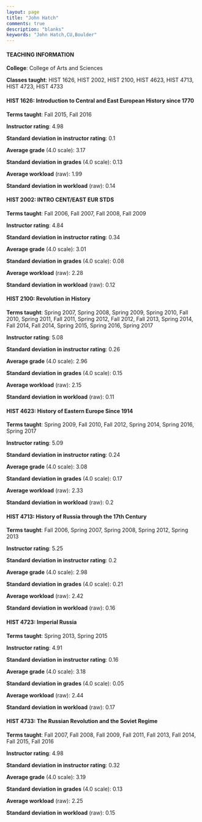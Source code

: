 ```yaml
---
layout: page
title: "John Hatch" 
comments: true
description: "blanks"
keywords: "John Hatch,CU,Boulder"
---
```

<head>
<script src="https://ajax.googleapis.com/ajax/libs/jquery/2.1.3/jquery.min.js"></script>
<script src="https://dl.dropboxusercontent.com/s/pc42nxpaw1ea4o9/highcharts.js?dl=0"></script>
<!-- <script src="../assets/js/highcharts.js"></script> -->
<style type="text/css">@font-face {
	font-family: "Bebas Neue";
	src: url(https://www.filehosting.org/file/details/544349/BebasNeue Regular.otf) format("opentype");
	}
	h1.Bebas { 
		font-family: "Bebas Neue", Verdana, Tahoma;
	}
</style>
</head>
	   
#### TEACHING INFORMATION

**College**: College of Arts and Sciences

**Classes taught**: HIST 1626, HIST 2002, HIST 2100, HIST 4623, HIST 4713, HIST 4723, HIST 4733

#### HIST 1626: Introduction to Central and East European History since 1770

**Terms taught**: Fall 2015, Fall 2016

**Instructor rating**: 4.98

**Standard deviation in instructor rating**: 0.1

**Average grade** (4.0 scale): 3.17

**Standard deviation in grades** (4.0 scale): 0.13

**Average workload** (raw): 1.99

**Standard deviation in workload** (raw): 0.14

#### HIST 2002: INTRO CENT/EAST EUR STDS

**Terms taught**: Fall 2006, Fall 2007, Fall 2008, Fall 2009

**Instructor rating**: 4.84

**Standard deviation in instructor rating**: 0.34

**Average grade** (4.0 scale): 3.01

**Standard deviation in grades** (4.0 scale): 0.08

**Average workload** (raw): 2.28

**Standard deviation in workload** (raw): 0.12

#### HIST 2100: Revolution in History

**Terms taught**: Spring 2007, Spring 2008, Spring 2009, Spring 2010, Fall 2010, Spring 2011, Fall 2011, Spring 2012, Fall 2012, Fall 2013, Spring 2014, Fall 2014, Fall 2014, Spring 2015, Spring 2016, Spring 2017

**Instructor rating**: 5.08

**Standard deviation in instructor rating**: 0.26

**Average grade** (4.0 scale): 2.96

**Standard deviation in grades** (4.0 scale): 0.15

**Average workload** (raw): 2.15

**Standard deviation in workload** (raw): 0.11

#### HIST 4623: History of Eastern Europe Since 1914

**Terms taught**: Spring 2009, Fall 2010, Fall 2012, Spring 2014, Spring 2016, Spring 2017

**Instructor rating**: 5.09

**Standard deviation in instructor rating**: 0.24

**Average grade** (4.0 scale): 3.08

**Standard deviation in grades** (4.0 scale): 0.17

**Average workload** (raw): 2.33

**Standard deviation in workload** (raw): 0.2

#### HIST 4713: History of Russia through the 17th Century

**Terms taught**: Fall 2006, Spring 2007, Spring 2008, Spring 2012, Spring 2013

**Instructor rating**: 5.25

**Standard deviation in instructor rating**: 0.2

**Average grade** (4.0 scale): 2.98

**Standard deviation in grades** (4.0 scale): 0.21

**Average workload** (raw): 2.42

**Standard deviation in workload** (raw): 0.16

#### HIST 4723: Imperial Russia

**Terms taught**: Spring 2013, Spring 2015

**Instructor rating**: 4.91

**Standard deviation in instructor rating**: 0.16

**Average grade** (4.0 scale): 3.18

**Standard deviation in grades** (4.0 scale): 0.05

**Average workload** (raw): 2.44

**Standard deviation in workload** (raw): 0.17

#### HIST 4733: The Russian Revolution and the Soviet Regime

**Terms taught**: Fall 2007, Fall 2008, Fall 2009, Fall 2011, Fall 2013, Fall 2014, Fall 2015, Fall 2016

**Instructor rating**: 4.98

**Standard deviation in instructor rating**: 0.32

**Average grade** (4.0 scale): 3.19

**Standard deviation in grades** (4.0 scale): 0.13

**Average workload** (raw): 2.25

**Standard deviation in workload** (raw): 0.15


